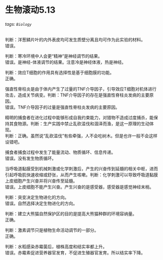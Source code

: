 # 生物滚动5.13

###### tags: `Biology`

判断：洋葱鳞片叶的内外表皮均可发生质壁分离且均可作为此实验的材料。  
错误。  

判断：寒冷环境中人会更“精神”是神经调节的结果。  
错误。是神经-体液调节的结果。注意冷是神经体液，热是神经。  

判断：效应T细胞的作用具有选择性是基于细胞膜的功能。  
正确。  

强直性脊柱炎是由于体内产生了过量的TNF介导因子，引导效应T细胞对机体进行攻击，造成关节病变。判断：TNF介导因子的存在是强直性脊柱炎发病的主要原因。  
错误。TNF介导因子的过量是强直性脊柱炎发病的主要原因。  

精明的捕食者在进化过程中能够形成自我约束能力，对猎物不造成过度捕杀，能保持其食物源。判断：生产实践中禁止乱砍滥伐和涸泽而渔，是这一原理的生动体现。  
判断：正确。虽然说“乱砍滥伐”有些牵强，人不会吃树木。但是也许一般不会这样设错吧。  

捕食者捕食过程中发生了能量流动、物质循环、信息传递。  
错误。没有发生物质循环。  

当呼吸道黏膜受到机械刺激或化学刺激后，产生的兴奋传到延髓的相关中枢，进而引起呼吸肌快速收缩或舒张，从而产生咳嗽。判断：化学刺激可以导致呼吸道黏膜上皮细胞产生兴奋并将兴奋传至延髓。  
错误。上皮细胞不能产生兴奋。产生兴奋的是感受器，感受器是感觉神经末梢。  

判断：突变决定生物进化的方向。  
错误。自然选择决定生物进化的方向。  

判断：建立大熊猫自然保护区的目的是提高大熊猫种群的环境容纳量。  
正确。  

判断：激素调节只是植物生命活动调节的一部分。  
正确。  

判断：水稻感染赤霉菌后，植株高度和结实率都上升。  
错误。赤霉素促进营养器官发育，不促进生殖器官发育。所以结实率下降。  

